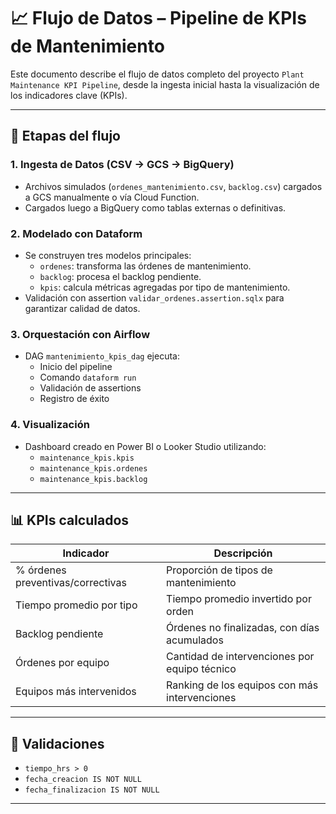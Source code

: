 # 📈 Flujo de Datos – Pipeline de KPIs de Mantenimiento

Este documento describe el flujo de datos completo del proyecto `Plant Maintenance KPI Pipeline`, desde la ingesta inicial hasta la visualización de los indicadores clave (KPIs).

---

## 🔄 Etapas del flujo

### 1. Ingesta de Datos (CSV → GCS → BigQuery)
- Archivos simulados (`ordenes_mantenimiento.csv`, `backlog.csv`) cargados a GCS manualmente o vía Cloud Function.
- Cargados luego a BigQuery como tablas externas o definitivas.

### 2. Modelado con Dataform
- Se construyen tres modelos principales:
  - `ordenes`: transforma las órdenes de mantenimiento.
  - `backlog`: procesa el backlog pendiente.
  - `kpis`: calcula métricas agregadas por tipo de mantenimiento.
- Validación con assertion `validar_ordenes.assertion.sqlx` para garantizar calidad de datos.

### 3. Orquestación con Airflow
- DAG `mantenimiento_kpis_dag` ejecuta:
  - Inicio del pipeline
  - Comando `dataform run`
  - Validación de assertions
  - Registro de éxito

### 4. Visualización
- Dashboard creado en Power BI o Looker Studio utilizando:
  - `maintenance_kpis.kpis`
  - `maintenance_kpis.ordenes`
  - `maintenance_kpis.backlog`

---

## 📊 KPIs calculados

| Indicador                            | Descripción                                      |
|-------------------------------------|--------------------------------------------------|
| % órdenes preventivas/correctivas   | Proporción de tipos de mantenimiento             |
| Tiempo promedio por tipo            | Tiempo promedio invertido por orden              |
| Backlog pendiente                   | Órdenes no finalizadas, con días acumulados      |
| Órdenes por equipo                  | Cantidad de intervenciones por equipo técnico    |
| Equipos más intervenidos            | Ranking de los equipos con más intervenciones    |

---

## 🧪 Validaciones

- `tiempo_hrs > 0`
- `fecha_creacion IS NOT NULL`
- `fecha_finalizacion IS NOT NULL`

---